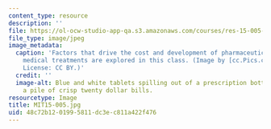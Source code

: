 ```yaml
---
content_type: resource
description: ''
file: https://ol-ocw-studio-app-qa.s3.amazonaws.com/courses/res-15-005-healthcare-finance-15-482x-spring-2019/48c72b1201995811dc3ec811a422f476_MIT15-005.jpg
file_type: image/jpeg
image_metadata:
  caption: 'Factors that drive the cost and development of pharmaceutical drugs and
    medical treatments are explored in this class. (Image by [cc.Pics.com](http://www.ccpixs.com/).
    License: CC BY.)'
  credit: ''
  image-alt: Blue and white tablets spilling out of a prescription bottle on top of
    a pile of crisp twenty dollar bills.
resourcetype: Image
title: MIT15-005.jpg
uid: 48c72b12-0199-5811-dc3e-c811a422f476
---
```

